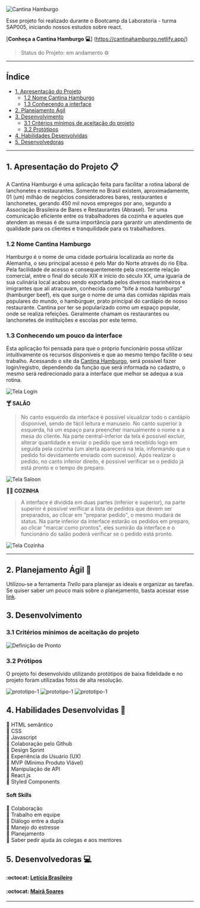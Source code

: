 ![Cantina Hamburgo](src/images/LogoReadme.jpeg)

Esse projeto foi realizado durante o Bootcamp da Laboratoria - turma SAP005, iniciando nossos estudos sobre react.

[**Conheça a Cantina Hamburgo :computer:**] (https://cantinahamburgo.netlify.app/)
> Status do Projeto: em andamento :gear:

---

## Índice

- [1. Apresentação do Projeto](#1-apresentação-do-projeto)
  - [1.2 Nome Cantina Hamburgo](#1.1-nome-cantina-hamburgo)
  - [1.3 Conhecendo a interface](#1.1-conhecendo-a-interface)
- [2. Planejamento Ágil](#2-planejamento-agil)
- [3. Desenvolvimento](#4-desenvolvimento)
  - [3.1 Critérios mínimos de aceitação do projeto](#3.1-problema-a-ser-resolvido) 
  - [3.2 Protótipos](#3.4-protótipos)
- [4. Habilidades Desenvolvidas](#4-habilidades-desenvolvidas)  
- [5. Desenvolvedoras](#5-desenvolvedoras)

---

## 1. Apresentação do Projeto :clipboard:

A Cantina Hamburgo é uma aplicação feita para facilitar a rotina laboral de lanchonetes e restaurantes. Somente no Brasil existem, aproximadamente, 01 (um) milhão de negócios consideradores bares, restaurantes e lanchonetes, gerando 450 mil novos empregos por ano, segundo a Associação Brasileira de Bares e Restaurantes (Abrasel).
Ter uma comunicação eficiente entre os trabalhadores da cozinha e aqueles que atendem as mesas é de suma importância para garantir um atendimento de qualidade para os clientes e tranquilidade para os trabalhadores.

### 1.2 Nome Cantina Hamburgo

Hamburgo é o nome de uma cidade portuária localizada ao norte da Alemanha, o seu principal acesso é pelo Mar do Norte através do rio Elba. Pela facilidade de acesso e consequentemente pela crescente relação comercial, entre o final do século XIX e início do século XX, uma iguaria de sua culinária local acabou sendo exportada pelos diversos marinheiros e imigrantes que alí atracavam, conhecida como “bife à moda hamburgo” (hamburger beef), eis que surge o nome de uma das comidas rápidas mais populares do mundo, o hambúrguer, prato principal do cardápio de nosso restaurante.
Cantina por ter se popularizado como um espaço popular, onde se realiza refeições. Geralmente chamam os restaurantes ou lanchonetes de instituições e escolas por este termo.

### 1.3 Conhecendo um pouco da interface

Esta aplicação foi pensada para que o próprio funcionário possa utilizar intuitivamente os recursos disponíveis e que ao mesmo tempo facilite o seu trabalho. Acessando o site da [Cantina Hamburgo](https://cantinahamburgo.netlify.app/), será possível fazer login/registro, dependendo da função que será informada no cadastro, o mesmo será redirecionado para a interface que melhor se adequa a sua rotina. 


![Tela Login](src/images/tela1.jpeg)


**:cocktail: SALÃO**
>No canto esquerdo da interface é possível visualizar todo o cardápio disponível, sendo de fácil leitura e manuseio. No canto superior à esquerda, há um espaço para preencher manualmente o nome e a mesa do cliente. Na parte central-inferior da tela é possivel excluir, alterar quantidade e enviar o pedido que será recebido logo em seguida pela cozinha (um alerta aparecerá na tela, informando que o pedido foi devidamente enviado com sucesso). 
>Após realizar o pedido, no canto inferior direito, é possivel verificar se o pedido já está pronto e o tempo de preparo.


![Tela Saloon](src/images/tela2.jpeg)



**:woman_cook: COZINHA** 
>A interface é dividida em duas partes (inferior e superior), na parte superior é possível verificar a lista de pedidos que devem ser preparados, ao clicar em "preparar pedido", o mesmo mudará de status.
>Na parte inferior da interface estarão os pedidos em preparo, ao clicar "marcar como prontos", eles sumirão da interface e o funcionário do salão poderá verificar se o pedido está pronto.


![Tela Cozinha](src/images/tela3.jpeg)


---

## 2. Planejamento Ágil :memo:

Utilizou-se a ferramenta _Trello_ para planejar as ideais e organizar as tarefas.
Se quiser saber um pouco mais sobre o planejamento, basta acessar esse [link](https://trello.com/b/Z4uI22ac/cantina-hamburgo).

## 3. Desenvolvimento

### 3.1 Critérios mínimos de aceitação do projeto

![Definição de Pronto](src/images/readmepronto.png)

### 3.2 Prótipos

O projeto foi desenvolvido utilizando protótipos de baixa fidelidade e no projeto foram utilizadas fotos de alta resolução.

![prototipo-1](src/images/login.jpeg)
![prototipo-1](src/images/saloon.jpeg)
![prototipo-1](src/images/chefe.jpeg)


## 4. Habilidades Desenvolvidas :dart:

:pushpin: HTML semântico<br>
:pushpin: CSS <br>
:pushpin: Javascript <br>
:pushpin: Colaboração pelo Github<br>
:pushpin: Design Sprint<br>
:pushpin: Experiência do Usuário (UX)<br>
:pushpin: MVP (Mínimo Produto Viável)<br>
:pushpin: Manipulação de API<br>
:pushpin: React.js<br>
:pushpin: Styled Components


#### Soft Skills

:pushpin: Colaboração<br>
:pushpin: Trabalho em equipe<br>
:pushpin: Diálogo entre a dupla<br>
:pushpin: Manejo do estresse<br>
:pushpin: Planejamento<br>
:pushpin: Saber pedir ajuda às colegas e aos mentores

## 5. Desenvolvedoras :computer:

#### :octocat: [**Letícia Brasileiro**](https://github.com/letbrasil) 

#### :octocat: [**Mairã Soares**](https://github.com/MairaSoares) 

---
